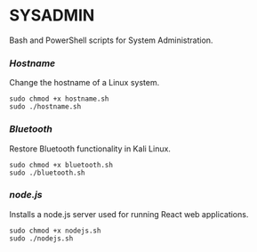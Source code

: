 # SYSADMIN
Bash and PowerShell scripts for System Administration.

### *Hostname*  
Change the hostname of a Linux system.
 
```
sudo chmod +x hostname.sh  
sudo ./hostname.sh
```  

### *Bluetooth*  
Restore Bluetooth functionality in Kali Linux.
 
```
sudo chmod +x bluetooth.sh  
sudo ./bluetooth.sh
```  

### *node.js*  
Installs a node.js server used for running React web applications.
 
```
sudo chmod +x nodejs.sh  
sudo ./nodejs.sh
```  
